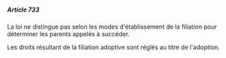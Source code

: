 ##### Article 733

La loi ne distingue pas selon les modes d'établissement de la filiation pour déterminer les parents appelés à succéder.

Les droits résultant de la filiation adoptive sont réglés au titre de l'adoption.

